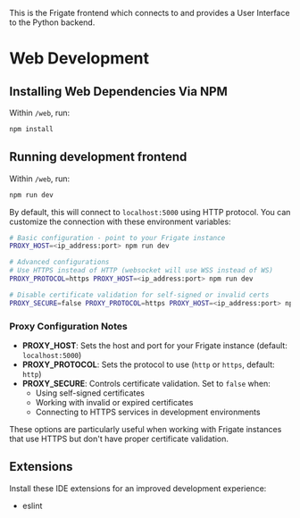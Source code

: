 This is the Frigate frontend which connects to and provides a User Interface to the Python backend.

# Web Development

## Installing Web Dependencies Via NPM

Within `/web`, run:

```bash
npm install
```

## Running development frontend

Within `/web`, run:

```bash
npm run dev
```

By default, this will connect to `localhost:5000` using HTTP protocol. You can customize the connection with these environment variables:

```bash
# Basic configuration - point to your Frigate instance
PROXY_HOST=<ip_address:port> npm run dev

# Advanced configurations
# Use HTTPS instead of HTTP (websocket will use WSS instead of WS)
PROXY_PROTOCOL=https PROXY_HOST=<ip_address:port> npm run dev

# Disable certificate validation for self-signed or invalid certs
PROXY_SECURE=false PROXY_PROTOCOL=https PROXY_HOST=<ip_address:port> npm run dev
```

### Proxy Configuration Notes

- **PROXY_HOST**: Sets the host and port for your Frigate instance (default: `localhost:5000`)
- **PROXY_PROTOCOL**: Sets the protocol to use (`http` or `https`, default: `http`)
- **PROXY_SECURE**: Controls certificate validation. Set to `false` when:
  - Using self-signed certificates
  - Working with invalid or expired certificates
  - Connecting to HTTPS services in development environments

These options are particularly useful when working with Frigate instances that use HTTPS but don't have proper certificate validation.

## Extensions
Install these IDE extensions for an improved development experience:
- eslint
